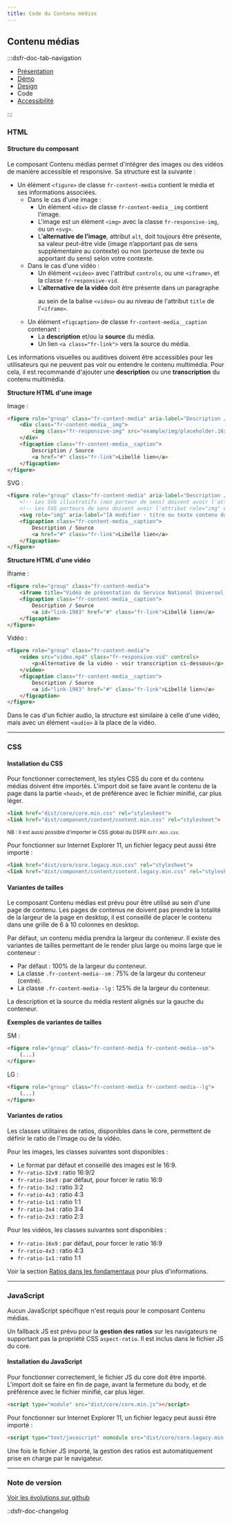 ```yaml
---
title: Code du Contenu médias
---
```


## Contenu médias

:::dsfr-doc-tab-navigation

- [Présentation](../index.md)
- [Démo](../demo/index.md)
- [Design](../design/index.md)
- Code
- [Accessibilité](../accessibility/index.md)

:::

### HTML

#### Structure du composant

Le composant Contenu médias permet d'intégrer des images ou des vidéos de manière accessible et responsive. Sa structure est la suivante :

- Un élément `<figure>` de classe `fr-content-media` contient le média et ses informations associées.
  - Dans le cas d'une image :
    - Un élément `<div>` de classe `fr-content-media__img` contient l'image.
    - L'image est un élément `<img>` avec la classe `fr-responsive-img`, ou un `<svg>`.
    - L’**alternative de l’image**, attribut `alt`, doit toujours être présente, sa valeur peut-être vide (image n’apportant pas de sens supplémentaire au contexte) ou non (porteuse de texte ou apportant du sens) selon votre contexte.
  - Dans le cas d'une vidéo :
    - Un élément `<video>` avec l'attribut `controls`, ou une `<iframe>`, et la classe `fr-responsive-vid`.
    - L'**alternative de la vidéo** doit être présente dans un paragraphe <p> au sein de la balise `<video>` ou au niveau de l'attribut `title` de l'`<iframe>`.
  - Un élément `<figcaption>` de classe `fr-content-media__caption` contenant :
    - La **description** et/ou la **source** du média.
    - Un lien `<a class="fr-link">` vers la source du média.

Les informations visuelles ou auditives doivent être accessibles pour les utilisateurs qui ne peuvent pas voir ou entendre le contenu multimédia. Pour cela, il est recommandé d'ajouter une **description** ou une **transcription** du contenu multimédia.

**Structure HTML d'une image**

Image :

```HTML
<figure role="group" class="fr-content-media" aria-label="Description / Source">
    <div class="fr-content-media__img">
        <img class="fr-responsive-img" src="example/img/placeholder.16x9.png" alt="[À MODIFIER - vide ou texte alternatif de l’image]" />
    </div>
    <figcaption class="fr-content-media__caption">
        Description / Source
        <a href="#" class="fr-link">Libellé lien</a>
    </figcaption>
</figure>
```

SVG :

```HTML
<figure role="group" class="fr-content-media" aria-label="Description / Source">
    <!-- Les SVG illustratifs (non porteur de sens) doivent avoir l'attribut aria-hidden="true" -->
    <!-- Les SVG porteurs de sens doivent avoir l'attribut role="img" et un attribut aria-label -->
    <svg role="img" aria-label="[A modifier - titre ou texte contenu dans l’image]" xmlns="http://www.w3.org/2000/svg" viewBox="0 0 360 360">(...)</svg>
    <figcaption class="fr-content-media__caption">
        Description / Source
        <a href="#" class="fr-link">Libellé lien</a>
    </figcaption>
</figure>
```

**Structure HTML d'une vidéo**

Iframe :

```HTML
<figure role="group" class="fr-content-media">
    <iframe title="Vidéo de présentation du Service National Universel - voir transcription ci-dessous" class="fr-responsive-vid" src="https://www.youtube.com/embed/HyirpmPL43I" allow="accelerometer; autoplay; encrypted-media; gyroscope; picture-in-picture" allowfullscreen></iframe>
    <figcaption class="fr-content-media__caption">
        Description / Source
        <a id="link-1983" href="#" class="fr-link">Libellé lien</a>
    </figcaption>
</figure>
```

Vidéo :

```HTML
<figure role="group" class="fr-content-media">
    <video src="video.mp4" class="fr-responsive-vid" controls>
        <p>Alternative de la vidéo - voir transcription ci-dessous</p>
    </video>
    <figcaption class="fr-content-media__caption">
        Description / Source
        <a id="link-1983" href="#" class="fr-link">Libellé lien</a>
    </figcaption>
</figure>
```

Dans le cas d'un fichier audio, la structure est similaire à celle d'une vidéo, mais avec un élément `<audio>` à la place de la vidéo.

---

### CSS

#### Installation du CSS

Pour fonctionner correctement, les styles CSS du core et du contenu médias doivent être importés.
L'import doit se faire avant le contenu de la page dans la partie `<head>`, et de préférence avec le fichier minifié, car plus léger.

```HTML
<link href="dist/core/core.min.css" rel="stylesheet">
<link href="dist/component/content/content.min.css" rel="stylesheet">
```

<small>NB : Il est aussi possible d'importer le CSS global du DSFR `dsfr.min.css`.</small>

Pour fonctionner sur Internet Explorer 11, un fichier legacy peut aussi être importé :

```HTML
<link href="dist/core/core.legacy.min.css" rel="stylesheet">
<link href="dist/component/content/content.legacy.min.css" rel="stylesheet">
```

#### Variantes de tailles

Le composant Contenu médias est prévu pour être utilisé au sein d'une page de contenu. Les pages de contenus ne doivent pas prendre la totalité de la largeur de la page en desktop, il est conseillé de placer le contenu dans une grille de 6 à 10 colonnes en desktop.

Par défaut, un contenu média prendra la largeur du conteneur. Il existe des variantes de tailles permettant de le render plus large ou moins large que le conteneur :

- Par défaut : 100% de la largeur du conteneur.
- La classe `.fr-content-media--sm` : 75% de la largeur du conteneur (centré).
- La classe `.fr-content-media--lg` : 125% de la largeur du conteneur.

La description et la source du média restent alignés sur la gauche du conteneur.

**Exemples de variantes de tailles**

SM :

```HTML
<figure role="group" class="fr-content-media fr-content-media--sm">
    (...)
</figure>
```

LG :

```HTML
<figure role="group" class="fr-content-media fr-content-media--lg">
    (...)
</figure>
```

#### Variantes de ratios

Les classes utilitaires de ratios, disponibles dans le core, permettent de définir le ratio de l'image ou de la vidéo.

Pour les images, les classes suivantes sont disponibles :

- Le format par défaut et conseillé des images est le 16:9.
- `fr-ratio-32x9` : ratio 16:9/2
- `fr-ratio-16x9` : par défaut, pour forcer le ratio 16:9
- `fr-ratio-3x2` : ratio 3:2
- `fr-ratio-4x3` : ratio 4:3
- `fr-ratio-1x1` : ratio 1:1
- `fr-ratio-3x4` : ratio 3:4
- `fr-ratio-2x3` : ratio 2:3

Pour les vidéos, les classes suivantes sont disponibles :

- `fr-ratio-16x9` : par défaut, pour forcer le ratio 16:9
- `fr-ratio-4x3` : ratio 4:3
- `fr-ratio-1x1` : ratio 1:1

Voir la section [Ratios dans les fondamentaux](../../../../../core/_part/doc/index.md) pour plus d'informations.

---

### JavaScript

Aucun JavaScript spécifique n'est requis pour le composant Contenu médias.

Un fallback JS est prévu pour la **gestion des ratios** sur les navigateurs ne supportant pas la propriété CSS `aspect-ratio`. Il est inclus dans le fichier JS du core.

#### Installation du JavaScript

Pour fonctionner correctement, le fichier JS du core doit être importé.
L'import doit se faire en fin de page, avant la fermeture du body, et de préférence avec le fichier minifié, car plus léger.

```HTML
<script type="module" src="dist/core/core.min.js"></script>
```

Pour fonctionner sur Internet Explorer 11, un fichier legacy peut aussi être importé :

```HTML
<script type="text/javascript" nomodule src="dist/core/core.legacy.min.js"></script>
```

Une fois le fichier JS importé, la gestion des ratios est automatiquement prise en charge par le navigateur.

---

### Note de version

[Voir les évolutions sur github](https://github.com/GouvernementFR/dsfr/pulls?q=is%3Apr+is%3Aclosed+is%3Amerged+content+)

::dsfr-doc-changelog
